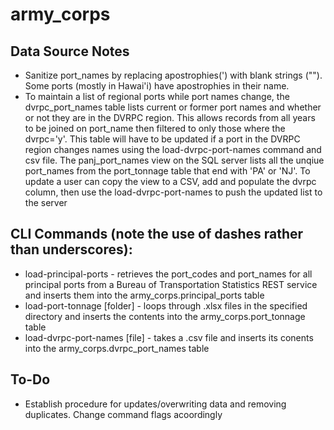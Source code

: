 # army_corps 

## Data Source Notes
- Sanitize port_names by replacing apostrophies(') with blank strings (""). Some ports (mostly in Hawai'i) have apostrophies in their name.
- To maintain a list of regional ports while port names change, the dvrpc_port_names table lists current or former port names and whether or not they are in the DVRPC region. This allows records from all years to be joined on port_name then filtered to only those where the dvrpc='y'. This table will have to be updated if a port in the DVRPC region changes names using the load-dvrpc-port-names command and csv file. The panj_port_names view on the SQL server lists all the unqiue port_names from the port_tonnage table that end with 'PA' or 'NJ'. To update a user can copy the view to a CSV, add and populate the dvrpc column, then use the load-dvrpc-port-names to push the updated list to the server

## CLI Commands (note the use of dashes rather than underscores):
- load-principal-ports - retrieves the port_codes and port_names for all principal ports from a Bureau of Transportation Statistics REST service and inserts them into the army_corps.principal_ports table
- load-port-tonnage [folder] - loops through .xlsx files in the specified directory and inserts the contents into the army_corps.port_tonnage table
- load-dvrpc-port-names [file] - takes a .csv file and inserts its conents into the army_corps.dvrpc_port_names table

## To-Do
- Establish procedure for updates/overwriting data and removing duplicates. Change command flags acoordingly
